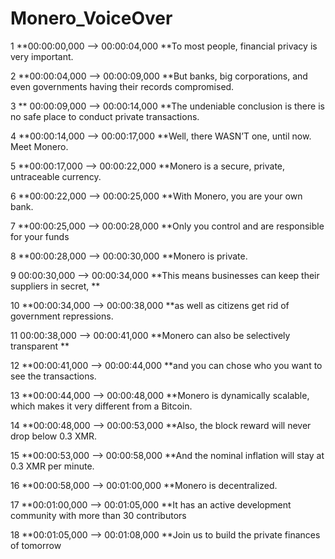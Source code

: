 # Monero_VoiceOver

1
**00:00:00,000 --> 00:00:04,000
**To most people, financial privacy is very important. 

2
**00:00:04,000 --> 00:00:09,000
**But banks, big corporations, and even governments having their records compromised.

3 **
00:00:09,000 --> 00:00:14,000
**The undeniable conclusion is there is no safe place to conduct private transactions.

4
**00:00:14,000 --> 00:00:17,000
**Well, there WASN’T one, until now. Meet Monero.

5
**00:00:17,000 --> 00:00:22,000
**Monero is a secure, private, untraceable currency. 

6
 **00:00:22,000 --> 00:00:25,000
**With Monero, you are your own bank.

7
 **00:00:25,000 --> 00:00:28,000
**Only you control and are responsible for your funds

8
 **00:00:28,000 --> 00:00:30,000
**Monero is private.

9
00:00:30,000 --> 00:00:34,000
**This means businesses can keep their suppliers in secret, **

10
 **00:00:34,000 --> 00:00:38,000
**as well as citizens get rid of government repressions.

11
00:00:38,000 --> 00:00:41,000
**Monero can also be selectively transparent **

12
 **00:00:41,000 --> 00:00:44,000
**and you can chose who you want to see the transactions.

13
 **00:00:44,000 --> 00:00:48,000
**Monero is dynamically scalable, which makes it very different from a Bitcoin.

14
 **00:00:48,000 --> 00:00:53,000
**Also, the block reward will never drop below 0.3 XMR.

15
 **00:00:53,000 --> 00:00:58,000
**And the nominal inflation will stay at 0.3 XMR per minute.

16
 **00:00:58,000 --> 00:01:00,000
**Monero is decentralized.

17
 **00:01:00,000 --> 00:01:05,000
**It has an active development community with more than 30 contributors

18
**00:01:05,000 --> 00:01:08,000
**Join us to build the private finances of tomorrow





